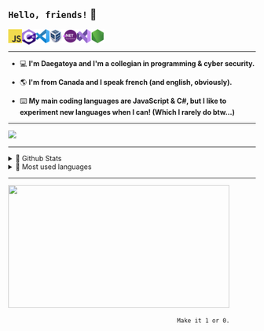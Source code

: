 ## `Hello, friends!` :wave: 
<img alt="JavaScript" width="28px" align="left" src="https://raw.githubusercontent.com/github/explore/80688e429a7d4ef2fca1e82350fe8e3517d3494d/topics/javascript/javascript.png" /> <img alt="C#" width="28px" align="left" src="https://github.com/Daegatoya/Daegatoya/blob/master/c-sharp.png" /> <img alt="VSC" width="28px" align="left" src="https://github.com/Daegatoya/Daegatoya/blob/master/Visual_Studio_Code_1.35_icon.svg.png" /> 
<img alt="Oracle VM" width="28px" align="left" src="https://github.com/Daegatoya/Daegatoya/blob/master/Virtualbox_logo.png" /> <img alt=".NET" width="28px" align="left" src="https://github.com/Daegatoya/Daegatoya/blob/master/NET_Foundation_Logo.svg.png" />  <img alt="VS" width="28px" align="left" src="https://github.com/Daegatoya/Daegatoya/blob/master/Microsoft_Visual_Studio_2022.png" /> <img alt="Node" width="28px" src="https://github.com/Daegatoya/Daegatoya/blob/master/5968322.png" />

---

- 💻 **I'm Daegatoya and I'm a collegian in programming & cyber security.**

- 🌎 **I'm from Canada and I speak french (and english, obviously).**

- ⌨️ **My main coding languages are JavaScript & C#, but I like to experiment new languages when I can! (Which I rarely do btw...)**

---

  <a href="https://twitter.com/Daegatoya">
         <img src="https://img.shields.io/static/v1?label=Twitter&logo=Twitter&message=Follow%20Me&color=pink">
         </a>
         

---

<details>
<summary>👻 Github Stats</summary>
  
<!--START_SECTION:activity-->
![Github stats](https://github-readme-stats.vercel.app/api?username=Daegatoya&theme=radical&show_icons=true)
<!--END_SECTION:activity-->

</details>

<details>
<summary> 🎃 Most used languages</summary>
  
<!--START_SECTION:activity-->
[![Top Langs](https://github-readme-stats.vercel.app/api/top-langs/?username=Daegatoya&layout=compact&theme=radical)](https://github.com/Daegatoya/github-readme-stats)
<!--END_SECTION:activity-->

</details>

---

<kbd><img src="https://img.freepik.com/premium-vector/purple-sunset-sea_521694-114.jpg?w=360" width="450" height="250"></kbd>

                                                    Make it 1 or 0.
